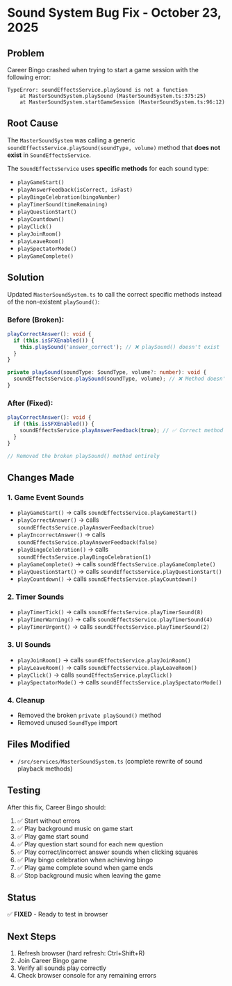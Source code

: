 # Sound System Bug Fix - October 23, 2025

## Problem

Career Bingo crashed when trying to start a game session with the following error:

```
TypeError: soundEffectsService.playSound is not a function
    at MasterSoundSystem.playSound (MasterSoundSystem.ts:375:25)
    at MasterSoundSystem.startGameSession (MasterSoundSystem.ts:96:12)
```

## Root Cause

The `MasterSoundSystem` was calling a generic `soundEffectsService.playSound(soundType, volume)` method that **does not exist** in `SoundEffectsService`.

The `SoundEffectsService` uses **specific methods** for each sound type:
- `playGameStart()`
- `playAnswerFeedback(isCorrect, isFast)`
- `playBingoCelebration(bingoNumber)`
- `playTimerSound(timeRemaining)`
- `playQuestionStart()`
- `playCountdown()`
- `playClick()`
- `playJoinRoom()`
- `playLeaveRoom()`
- `playSpectatorMode()`
- `playGameComplete()`

## Solution

Updated `MasterSoundSystem.ts` to call the correct specific methods instead of the non-existent `playSound()`:

### Before (Broken):
```typescript
playCorrectAnswer(): void {
  if (this.isSFXEnabled()) {
    this.playSound('answer_correct'); // ❌ playSound() doesn't exist
  }
}

private playSound(soundType: SoundType, volume?: number): void {
  soundEffectsService.playSound(soundType, volume); // ❌ Method doesn't exist
}
```

### After (Fixed):
```typescript
playCorrectAnswer(): void {
  if (this.isSFXEnabled()) {
    soundEffectsService.playAnswerFeedback(true); // ✅ Correct method
  }
}

// Removed the broken playSound() method entirely
```

## Changes Made

### 1. Game Event Sounds
- `playGameStart()` → calls `soundEffectsService.playGameStart()`
- `playCorrectAnswer()` → calls `soundEffectsService.playAnswerFeedback(true)`
- `playIncorrectAnswer()` → calls `soundEffectsService.playAnswerFeedback(false)`
- `playBingoCelebration()` → calls `soundEffectsService.playBingoCelebration(1)`
- `playGameComplete()` → calls `soundEffectsService.playGameComplete()`
- `playQuestionStart()` → calls `soundEffectsService.playQuestionStart()`
- `playCountdown()` → calls `soundEffectsService.playCountdown()`

### 2. Timer Sounds
- `playTimerTick()` → calls `soundEffectsService.playTimerSound(8)`
- `playTimerWarning()` → calls `soundEffectsService.playTimerSound(4)`
- `playTimerUrgent()` → calls `soundEffectsService.playTimerSound(2)`

### 3. UI Sounds
- `playJoinRoom()` → calls `soundEffectsService.playJoinRoom()`
- `playLeaveRoom()` → calls `soundEffectsService.playLeaveRoom()`
- `playClick()` → calls `soundEffectsService.playClick()`
- `playSpectatorMode()` → calls `soundEffectsService.playSpectatorMode()`

### 4. Cleanup
- Removed the broken `private playSound()` method
- Removed unused `SoundType` import

## Files Modified

- `/src/services/MasterSoundSystem.ts` (complete rewrite of sound playback methods)

## Testing

After this fix, Career Bingo should:
1. ✅ Start without errors
2. ✅ Play background music on game start
3. ✅ Play game start sound
4. ✅ Play question start sound for each new question
5. ✅ Play correct/incorrect answer sounds when clicking squares
6. ✅ Play bingo celebration when achieving bingo
7. ✅ Play game complete sound when game ends
8. ✅ Stop background music when leaving the game

## Status

✅ **FIXED** - Ready to test in browser

## Next Steps

1. Refresh browser (hard refresh: Ctrl+Shift+R)
2. Join Career Bingo game
3. Verify all sounds play correctly
4. Check browser console for any remaining errors

